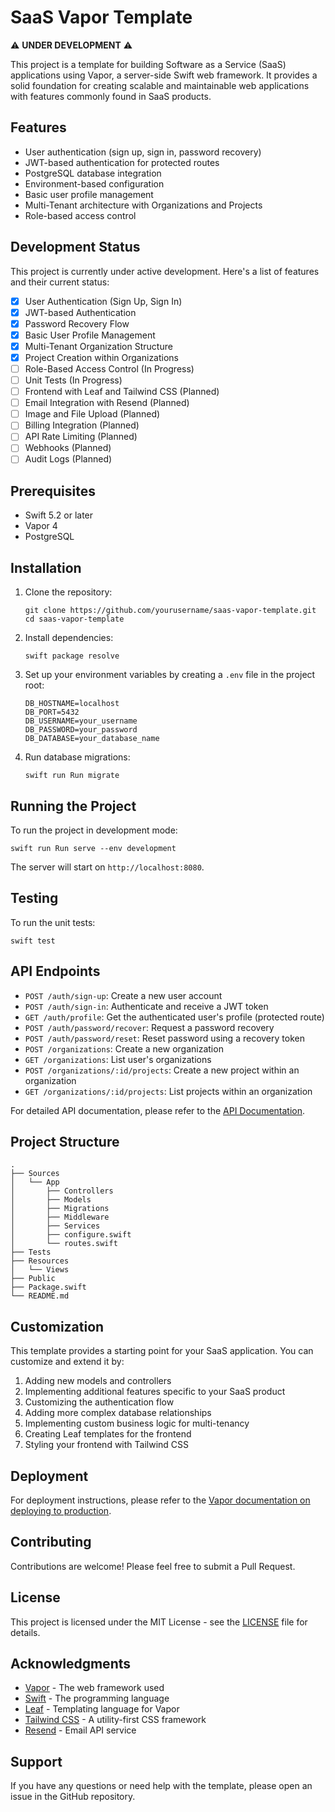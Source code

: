# SaaS Vapor Template

⚠️ **UNDER DEVELOPMENT** ⚠️

This project is a template for building Software as a Service (SaaS) applications using Vapor, a server-side Swift web framework. It provides a solid foundation for creating scalable and maintainable web applications with features commonly found in SaaS products.

## Features

- User authentication (sign up, sign in, password recovery)
- JWT-based authentication for protected routes
- PostgreSQL database integration
- Environment-based configuration
- Basic user profile management
- Multi-Tenant architecture with Organizations and Projects
- Role-based access control

## Development Status

This project is currently under active development. Here's a list of features and their current status:

- [x] User Authentication (Sign Up, Sign In)
- [x] JWT-based Authentication
- [x] Password Recovery Flow
- [x] Basic User Profile Management
- [x] Multi-Tenant Organization Structure
- [x] Project Creation within Organizations
- [ ] Role-Based Access Control (In Progress)
- [ ] Unit Tests (In Progress)
- [ ] Frontend with Leaf and Tailwind CSS (Planned)
- [ ] Email Integration with Resend (Planned)
- [ ] Image and File Upload (Planned)
- [ ] Billing Integration (Planned)
- [ ] API Rate Limiting (Planned)
- [ ] Webhooks (Planned)
- [ ] Audit Logs (Planned)

## Prerequisites

- Swift 5.2 or later
- Vapor 4
- PostgreSQL

## Installation

1. Clone the repository:
   ```
   git clone https://github.com/yourusername/saas-vapor-template.git
   cd saas-vapor-template
   ```

2. Install dependencies:
   ```
   swift package resolve
   ```

3. Set up your environment variables by creating a `.env` file in the project root:
   ```
   DB_HOSTNAME=localhost
   DB_PORT=5432
   DB_USERNAME=your_username
   DB_PASSWORD=your_password
   DB_DATABASE=your_database_name
   ```

4. Run database migrations:
   ```
   swift run Run migrate
   ```

## Running the Project

To run the project in development mode:

```
swift run Run serve --env development
```

The server will start on `http://localhost:8080`.

## Testing

To run the unit tests:

```
swift test
```

## API Endpoints

- `POST /auth/sign-up`: Create a new user account
- `POST /auth/sign-in`: Authenticate and receive a JWT token
- `GET /auth/profile`: Get the authenticated user's profile (protected route)
- `POST /auth/password/recover`: Request a password recovery
- `POST /auth/password/reset`: Reset password using a recovery token
- `POST /organizations`: Create a new organization
- `GET /organizations`: List user's organizations
- `POST /organizations/:id/projects`: Create a new project within an organization
- `GET /organizations/:id/projects`: List projects within an organization

For detailed API documentation, please refer to the [API Documentation](link-to-your-api-docs).

## Project Structure

```
.
├── Sources
│   └── App
│       ├── Controllers
│       ├── Models
│       ├── Migrations
│       ├── Middleware
│       ├── Services
│       ├── configure.swift
│       └── routes.swift
├── Tests
├── Resources
│   └── Views
├── Public
├── Package.swift
└── README.md
```

## Customization

This template provides a starting point for your SaaS application. You can customize and extend it by:

1. Adding new models and controllers
2. Implementing additional features specific to your SaaS product
3. Customizing the authentication flow
4. Adding more complex database relationships
5. Implementing custom business logic for multi-tenancy
6. Creating Leaf templates for the frontend
7. Styling your frontend with Tailwind CSS

## Deployment

For deployment instructions, please refer to the [Vapor documentation on deploying to production](https://docs.vapor.codes/4.0/deploy/digital-ocean/).

## Contributing

Contributions are welcome! Please feel free to submit a Pull Request.

## License

This project is licensed under the MIT License - see the [LICENSE](LICENSE) file for details.

## Acknowledgments

- [Vapor](https://vapor.codes) - The web framework used
- [Swift](https://swift.org) - The programming language
- [Leaf](https://github.com/vapor/leaf) - Templating language for Vapor
- [Tailwind CSS](https://tailwindcss.com) - A utility-first CSS framework
- [Resend](https://resend.com) - Email API service

## Support

If you have any questions or need help with the template, please open an issue in the GitHub repository.
